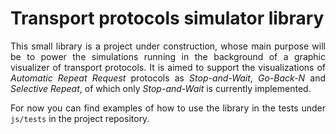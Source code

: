 <style>
    p{
        text-align: justify;
    }
</style>

# Transport protocols simulator library

This small library is a project under construction, whose main purpose
will be to power the simulations running in the background of a
graphic visualizer of transport protocols.
It is aimed to support the visualizations of *Automatic Repeat Request* protocols
as *Stop-and-Wait*, *Go-Back-N* and *Selective Repeat*, of which only *Stop-and-Wait*
is currently implemented.

For now you can find examples of how to use the library in the tests under `js/tests` in
the project repository.